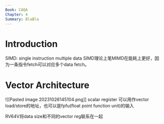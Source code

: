 ```yaml
---
Book: CAQA
Chapter: 4
Summary: BlaBla
---
```

# Introduction
SIMD: single instruction multiple data
SIMD理论上笔MIMD在能耗上更好，因为一条指令fetch可以对应多个data fetch。
# Vector Architecture
![[Pasted image 20231026145104.png]]
scalar register 可以用作vector load/store的地址，也可以是fpfu(float point function unit)的输入

RV64V将data size和不同的vector reg联系在一起